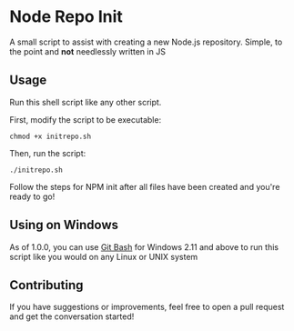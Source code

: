 # Node Repo Init

A small script to assist with creating a new Node.js
repository. Simple, to the point and **not** needlessly written in JS


## Usage

Run this shell script like any other script.

First, modify the script to be executable: 

```shell
chmod +x initrepo.sh
```

Then, run the script:

```
./initrepo.sh
```

Follow the steps for NPM init after all files have been created and you're ready
to go!

## Using on Windows

As of 1.0.0, you can use [Git Bash](https://git-scm.com/downloads) for Windows 2.11 and above to run this script like you would on any Linux or UNIX system

## Contributing

If you have suggestions or improvements, feel free to open a pull request and
get the conversation started!